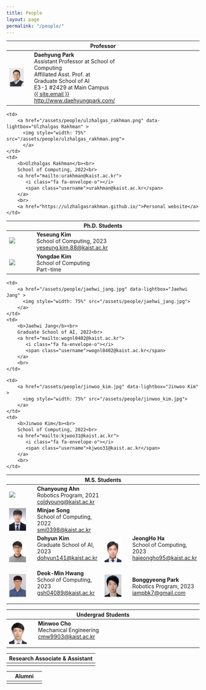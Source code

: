 ```yaml
---
title: People
layout: page
permalink: "/people/"
---
```


<!--
If you want to change the style of the table, please look at the table tags in _sass/_layout.scss.
-->

<!---------------- Professor --------------------->
<table>
<colgroup>
<col width="15%" />
<col width="35%" />
<col width="15%" />
<col width="35%" />
</colgroup>
<thead>
<tr>
<th class="caption" colspan="4">Professor</th>
</tr>
</thead>
<tbody>
<tr>
<td>
    <a href="/assets/people/daehyung_park.jpg" data-lightbox="Daehyung Park" >
      <img style="width: 75%" src="/assets/people/daehyung_park.jpg">
      </a>
</td>
<td>
    <b>Daehyung Park</b><br>
    Assistant Professor at School of Computing<br>
    Affiliated Asst. Prof. at Graduate School of AI<br>
    <i class="fa fa-building" aria-hidden="true"></i> E3-1 #2429 at Main Campus <br>    
    <a href="mailto:{{ site.email}}">
       <i class="fa fa-envelope-o"></i>
       <span class="username">{{ site.email }}</span>
    </a>
    <br>
    <a href="http://www.daehyungpark.com">http://www.daehyungpark.com/</a>
</td>
<td></td>
<td></td>
</tr>
</tbody>
</table>




<!---------------- Ph.D --------------------->
<table>
<colgroup>
<col width="15%" />
<col width="35%" />
<col width="15%" />
<col width="35%" />
</colgroup>
<thead>
<tr>
<th class="caption" colspan="4">Ph.D. Students</th>
</tr>
</thead>
<tbody>

<tr>

<!--Ulzhalgas Rakhman  -->
	<td>
		<a href="/assets/people/ulzhalgas_rakhman.png" data-lightbox="Ulzhalgas Rakhman" >
		  <img style="width: 75%" src="/assets/people/ulzhalgas_rakhman.png">
		  </a>
	</td>
	<td>
		<b>Ulzhalgas Rakhman</b><br>
		School of Computing, 2022<br> 
		<a href="mailto:urakhman@kaist.ac.kr">
		   <i class="fa fa-envelope-o"></i>
		   <span class="username">urakhman@kaist.ac.kr</span>
		</a>
		<br>
		<a href="https://ulzhalgasrakhman.github.io/">Personal website</a>	
	</td>
	

<!-- Yeseung Kim -->
<td>
    <a href="/assets/people/yeseung_kim.jpg" data-lightbox="Yeseung Kim" >
      <img style="width: 75%" src="/assets/people/yeseung_kim.jpg">
    </a>
</td>
<td>
    <b>Yeseung Kim</b><br>
    School of Computing, 2023<br>
    <a href="mailto:yeseung.kim.88@kaist.ac.kr">
       <i class="fa fa-envelope-o"></i>
       <span class="username">yeseung.kim.88@kaist.ac.kr</span>
    </a>
    <br>
</td>


</tr>
<tr>	
	<!-- Yongdae Kim -->
	<td>
		<a href="/assets/people/noname.jpg" data-lightbox="Yongdae Kim" >
		  <img style="width: 75%" src="/assets/people/noname.jpg">
		  </a>
	</td>
	<td>
		<b>Yongdae Kim</b><br>
		School of Computing<br>
		Part-time
		<br>
	</td>	
	<td></td>
	<td></td>
</tr>

</tbody>


<!---------------- M.S. --------------------->
<table>
<colgroup>
<col width="15%" />
<col width="35%" />
<col width="15%" />
<col width="35%" />
</colgroup>
<thead>
<tr>
<th class="caption" colspan="4">M.S. Students</th>
</tr>
</thead>
<tbody>
	

<tr>
<!-- Chanyoung Ahn -->
	<td>
		<a href="/assets/people/chanyoung_ahn.jpg" data-lightbox="Chanyoung Ahn" >
		  <img style="width: 75%" src="/assets/people/chanyoung_ahn.jpg">
		</a>
	</td>
	<td>
		<b>Chanyoung Ahn</b><br>
		Robotics Program, 2021<br>
		<a href="mailto:coldyoung@kaist.ac.kr">
		   <i class="fa fa-envelope-o"></i>
		   <span class="username">coldyoung@kaist.ac.kr</span>
		</a>
		<br>
	</td>

	
<!-- Jaehwi Jang -->
	<td>
		<a href="/assets/people/jaehwi_jang.jpg" data-lightbox="Jaehwi Jang" >
		  <img style="width: 75%" src="/assets/people/jaehwi_jang.jpg">
		</a>
	</td>
	<td>
		<b>Jaehwi Jang</b><br>
		Graduate School of AI, 2022<br>
		<a href="mailto:wognl0402@kaist.ac.kr">
		   <i class="fa fa-envelope-o"></i>
		   <span class="username">wognl0402@kaist.ac.kr</span>
		</a>
		<br>
	</td>
</tr>
	
<tr>
<!-- Minjae Song -->
	<td>
		<a href="/assets/people/minjae_song.jpg" data-lightbox="Minjae Song" >
		  <img style="width: 75%" src="/assets/people/minjae_song.jpg">
		</a>
	</td>
	<td>
		<b>Minjae Song</b><br>
		School of Computing, 2022<br>
		<a href="mailto:smj0398@kaist.ac.kr">
		   <i class="fa fa-envelope-o"></i>
		   <span class="username">smj0398@kaist.ac.kr</span>
		</a>
		<br>
	</td>

<!-- 김진우  -->
	<td>
		<a href="/assets/people/jinwoo_kim.jpg" data-lightbox="Jinwoo Kim" >
		  <img style="width: 75%" src="/assets/people/jinwoo_kim.jpg">
		</a>
	</td>
	<td>
		<b>Jinwoo Kim</b><br>
		School of Computing, 2022<br>
		<a href="mailto:kjwoo31@kaist.ac.kr">
		   <i class="fa fa-envelope-o"></i>
		   <span class="username">kjwoo31@kaist.ac.kr</span>
		</a>
		<br>
	</td>
</tr>
<tr>    
<!--김도현-->
	<td>
		<a href="/assets/people/kim_dohyun.jpg" data-lightbox="No name" >
		  <img style="width: 75%" src="/assets/people/kim_dohyun.jpg">
		  </a>
	</td>
	<td>
		<b>Dohyun Kim</b><br>
		Graduate School of AI, 2023<br>
		 <a href="mailto:dohyun141@kaist.ac.kr">
		   <i class="fa fa-envelope-o"></i>
		   <span class="username">dohyun141@kaist.ac.kr</span>
		</a>
		<br>    
		<br>
	</td>
<!--하정호  -->
	<td>
		<a href="/assets/people/jeongho_ha.jpg" data-lightbox="No name" >
		  <img style="width: 75%" src="/assets/people/jeongho_ha.jpg">
		  </a>
	</td>
	<td>
		<b>JeongHo Ha</b><br>
		School of Computing, 2023<br>
		 <a href="mailto:hajeongho95@kaist.ac.kr">
		   <i class="fa fa-envelope-o"></i>
		   <span class="username">hajeongho95@kaist.ac.kr </span>
		</a>
		<br>    
		<br>
	</td>
</tr> 
<tr>
<!--황덕민  -->
    <td>
        <a href="/assets/people/deokmin_hwang.jpg" data-lightbox="No name" >
        <img style="width: 75%" src="/assets/people/deokmin_hwang.jpg">
        </a>
    </td>
    <td>
        <b>Deok-Min Hwang</b><br>
        School of Computing, 2023 <br>
        <a href="mailto:gsh04089@kaist.ac.kr">
        <i class="fa fa-envelope-o"></i>
        <span class="username">gsh04089@kaist.ac.kr </span>
        </a>
        <br>    
        <br>
    </td>
<!-- 박봉경 -->
	<td>
		<a href="/assets/people/bonggyeong_park.png" data-lightbox=" Bonggyeong Park" >
		  <img style="width: 75%" src="/assets/people/bonggyeong_park.png">
		  </a>
	</td>
	<td>
		<b>Bonggyeong Park</b><br>
		Robotics Program, 2023<br>
		 <a href="mailto:iampbk7@gmail.com">
		   <i class="fa fa-envelope-o"></i>
		   <span class="username">iampbk7@gmail.com</span>
		</a>
		<br>
	</td>
</tr>
</tbody>

<!---------------- Undergrad --------------------->
<table>
<colgroup>
<col width="15%" />
<col width="35%" />
<col width="15%" />
<col width="35%" />
</colgroup>
<thead>
<tr>
<th class="caption" colspan="4">Undergrad Students</th>
</tr>
</thead>
<tbody>


<tr>
<!--Minwoo Cho  -->
    <td>
        <a href="/assets/people/minwoo_cho.jpg" data-lightbox="Minwoo Cho" >
        <img style="width: 75%" src="/assets/people/minwoo_cho.jpg">
        </a>
    </td>
    <td>
        <b>Minwoo Cho</b><br>
        Mechanical Engineering <br>
        <a href="mailto:cmw9903@kaist.ac.kr">
        <i class="fa fa-envelope-o"></i>
        <span class="username">cmw9903@kaist.ac.kr </span>
        </a>
        <br>    
        <br>
    </td>
	<td></td>
	<td></td>
</tr>

</tbody>

<!------------ Research Associate and Assistant ---------------->
<table>
<colgroup>
<col width="15%" />
<col width="35%" />
<col width="15%" />
<col width="35%" />
</colgroup>
<thead>
<tr>
<th class="caption" colspan="4">Research Associate & Assistant</th>
</tr>
</thead>
<tbody>

<tr>
<td></td>
<td></td>
<td></td>
<td></td>



</tr>

</tbody>


<!---------------- Alum. --------------------->
<table>
<colgroup>
<col width="15%" />
<col width="35%" />
<col width="15%" />
<col width="35%" />
</colgroup>
<thead>
<tr>
<th class="caption" colspan="4">Alumni</th>
</tr>
</thead>
<tbody>

<tr>


<!--  -->
<td>
</td>
<td>
</td>
<td></td>
<td></td>



</tr>

</tbody>


</table>
